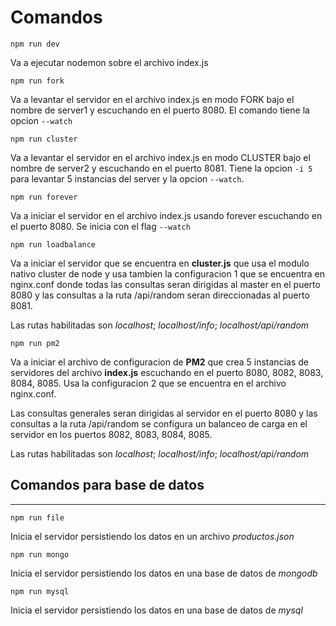 # **Comandos**

```
npm run dev
```
Va a ejecutar nodemon sobre el archivo index.js
```
npm run fork
```
Va a levantar el servidor en el archivo index.js en modo FORK bajo el nombre de server1 y escuchando en el puerto 8080.
El comando tiene la opcion ```--watch``` 

```
npm run cluster
```
Va a levantar el servidor en el archivo index.js en modo CLUSTER bajo el nombre de server2 y escuchando en el puerto 8081.
Tiene la opcion ```-i 5``` para levantar 5 instancias del server y la opcion ```--watch```.

```
npm run forever
```
Va a iniciar el servidor en el archivo index.js usando forever escuchando en el puerto 8080. Se inicia con el flag ```--watch```

```
npm run loadbalance
```
Va a iniciar el servidor que se encuentra en **cluster.js** que usa el modulo nativo cluster de node y usa tambien la configuracion 1 que se encuentra en nginx.conf donde todas las consultas seran dirigidas al master en el puerto 8080 y las consultas a la ruta /api/random seran direccionadas al puerto 8081.

Las rutas habilitadas son *localhost*; *localhost/info*; *localhost/api/random*

```
npm run pm2
```
Va a iniciar el archivo de configuracion de **PM2** que crea 5 instancias de servidores del archivo **index.js** escuchando en el puerto 8080, 8082, 8083, 8084, 8085. Usa la configuracion 2 que se encuentra en el archivo nginx.conf.

Las consultas generales seran dirigidas al servidor en el puerto 8080 y las consultas a la ruta /api/random se configura un balanceo de carga en el servidor en los puertos 8082, 8083, 8084, 8085.

Las rutas habilitadas son *localhost*; *localhost/info*; *localhost/api/random*



## **Comandos para base de datos** ##

***

```
npm run file
```
Inicia el servidor persistiendo los datos en un archivo *productos.json*

```
npm run mongo
```
Inicia el servidor persistiendo los datos en una base de datos de *mongodb*

```
npm run mysql
```
Inicia el servidor persistiendo los datos en una base de datos de *mysql*


